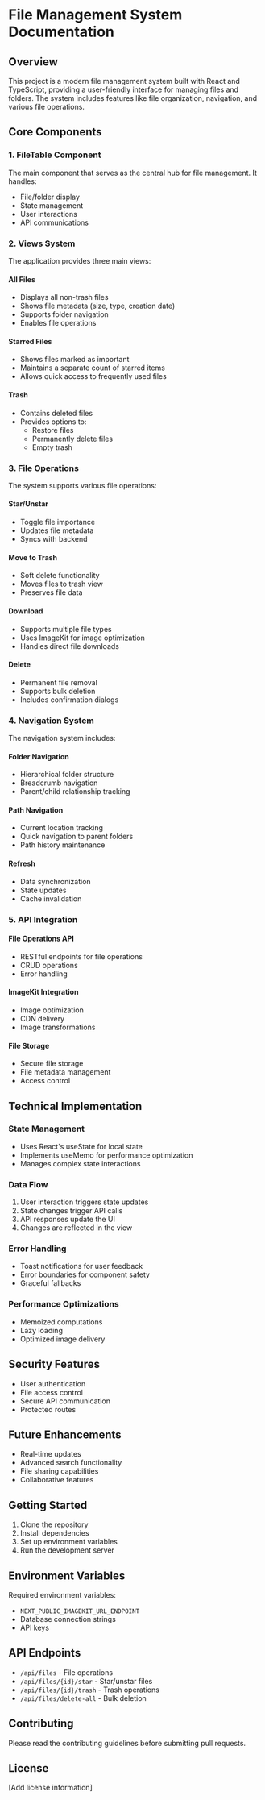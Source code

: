 # File Management System Documentation

## Overview
This project is a modern file management system built with React and TypeScript, providing a user-friendly interface for managing files and folders. The system includes features like file organization, navigation, and various file operations.

## Core Components

### 1. FileTable Component
The main component that serves as the central hub for file management. It handles:
- File/folder display
- State management
- User interactions
- API communications

### 2. Views System
The application provides three main views:

#### All Files
- Displays all non-trash files
- Shows file metadata (size, type, creation date)
- Supports folder navigation
- Enables file operations

#### Starred Files
- Shows files marked as important
- Maintains a separate count of starred items
- Allows quick access to frequently used files

#### Trash
- Contains deleted files
- Provides options to:
  - Restore files
  - Permanently delete files
  - Empty trash

### 3. File Operations
The system supports various file operations:

#### Star/Unstar
- Toggle file importance
- Updates file metadata
- Syncs with backend

#### Move to Trash
- Soft delete functionality
- Moves files to trash view
- Preserves file data

#### Download
- Supports multiple file types
- Uses ImageKit for image optimization
- Handles direct file downloads

#### Delete
- Permanent file removal
- Supports bulk deletion
- Includes confirmation dialogs

### 4. Navigation System
The navigation system includes:

#### Folder Navigation
- Hierarchical folder structure
- Breadcrumb navigation
- Parent/child relationship tracking

#### Path Navigation
- Current location tracking
- Quick navigation to parent folders
- Path history maintenance

#### Refresh
- Data synchronization
- State updates
- Cache invalidation

### 5. API Integration

#### File Operations API
- RESTful endpoints for file operations
- CRUD operations
- Error handling

#### ImageKit Integration
- Image optimization
- CDN delivery
- Image transformations

#### File Storage
- Secure file storage
- File metadata management
- Access control

## Technical Implementation

### State Management
- Uses React's useState for local state
- Implements useMemo for performance optimization
- Manages complex state interactions

### Data Flow
1. User interaction triggers state updates
2. State changes trigger API calls
3. API responses update the UI
4. Changes are reflected in the view

### Error Handling
- Toast notifications for user feedback
- Error boundaries for component safety
- Graceful fallbacks

### Performance Optimizations
- Memoized computations
- Lazy loading
- Optimized image delivery

## Security Features
- User authentication
- File access control
- Secure API communication
- Protected routes

## Future Enhancements
- Real-time updates
- Advanced search functionality
- File sharing capabilities
- Collaborative features

## Getting Started
1. Clone the repository
2. Install dependencies
3. Set up environment variables
4. Run the development server

## Environment Variables
Required environment variables:
- `NEXT_PUBLIC_IMAGEKIT_URL_ENDPOINT`
- Database connection strings
- API keys

## API Endpoints
- `/api/files` - File operations
- `/api/files/{id}/star` - Star/unstar files
- `/api/files/{id}/trash` - Trash operations
- `/api/files/delete-all` - Bulk deletion

## Contributing
Please read the contributing guidelines before submitting pull requests.

## License
[Add license information] 